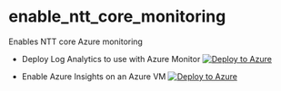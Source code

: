 # enable_ntt_core_monitoring
Enables NTT core Azure  monitoring


- Deploy Log Analytics to use with Azure Monitor
[![Deploy to Azure](https://aka.ms/deploytoazurebutton)](https://portal.azure.com/#create/Microsoft.Template/uri/https%3A%2F%2Fraw.githubusercontent.com%2Fecapote%2Fenable_ntt_core_monitoring%2Fmain%2Fntt_core_service_log_analytics.json)


- Enable Azure Insights on an Azure VM
[![Deploy to Azure](https://aka.ms/deploytoazurebutton)](https://portal.azure.com/#create/Microsoft.Template/uri/)
